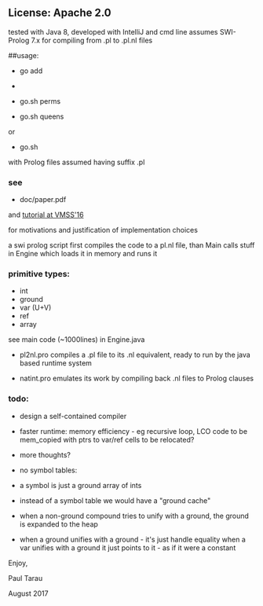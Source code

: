 ## License: Apache 2.0

tested with Java 8, developed with IntelliJ and cmd line
assumes SWI-Prolog 7.x for compiling from .pl to .pl.nl files

##usage:

* go add
* 
* go.sh perms

* go.sh queens

or

* go.sh <any pure Prolog program in directory progs>

with Prolog files assumed having suffix .pl 

### see

* doc/paper.pdf

and [tutorial at VMSS'16](https://www.youtube.com/watch?v=SRYAMt8iQSw&t=82s)

for motivations and justification of implementation choices

a swi prolog script first compiles the code to a pl.nl
file, than Main calls stuff in Engine which loads it in memory
and runs it

### primitive types:

* int
* ground
* var (U+V)
* ref
* array

see main code (~1000lines) in Engine.java

* pl2nl.pro compiles a .pl file to its .nl equivalent, ready to run by
the java based runtime system

* natint.pro emulates its work by compiling back .nl files to Prolog clauses


### todo:

* design a self-contained compiler
* faster runtime:
    memory efficiency - eg recursive loop, LCO
    code to be mem_copied with ptrs to var/ref cells to be relocated?

* more thoughts?

- no symbol tables:

- a symbol is just a ground array of ints

- instead of a symbol table we would have a "ground cache"

- when a non-ground compound tries to unify with a ground, the   ground is expanded to the heap

- when a ground unifies with a ground - it's just handle equality
when a var unifies with a ground it just points to it - as if it were a constant


Enjoy,

Paul Tarau

August 2017


